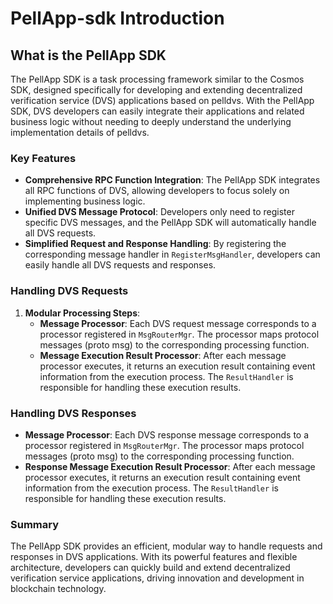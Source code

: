 # PellApp-sdk Introduction

## What is the PellApp SDK

The PellApp SDK is a task processing framework similar to the Cosmos SDK, designed specifically for developing and extending decentralized verification service (DVS) applications based on pelldvs. With the PellApp SDK, DVS developers can easily integrate their applications and related business logic without needing to deeply understand the underlying implementation details of pelldvs.

### Key Features

- **Comprehensive RPC Function Integration**: The PellApp SDK integrates all RPC functions of DVS, allowing developers to focus solely on implementing business logic.
- **Unified DVS Message Protocol**: Developers only need to register specific DVS messages, and the PellApp SDK will automatically handle all DVS requests.
- **Simplified Request and Response Handling**: By registering the corresponding message handler in `RegisterMsgHandler`, developers can easily handle all DVS requests and responses.

### Handling DVS Requests

1. **Modular Processing Steps**:
   - **Message Processor**: Each DVS request message corresponds to a processor registered in `MsgRouterMgr`. The processor maps protocol messages (proto msg) to the corresponding processing function.
   - **Message Execution Result Processor**: After each message processor executes, it returns an execution result containing event information from the execution process. The `ResultHandler` is responsible for handling these execution results.

### Handling DVS Responses

- **Message Processor**: Each DVS response message corresponds to a processor registered in `MsgRouterMgr`. The processor maps protocol messages (proto msg) to the corresponding processing function.
- **Response Message Execution Result Processor**: After each message processor executes, it returns an execution result containing event information from the execution process. The `ResultHandler` is responsible for handling these execution results.

### Summary

The PellApp SDK provides an efficient, modular way to handle requests and responses in DVS applications. With its powerful features and flexible architecture, developers can quickly build and extend decentralized verification service applications, driving innovation and development in blockchain technology.

